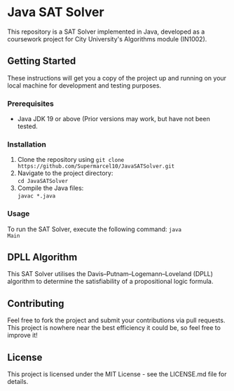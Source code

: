 # Java SAT Solver

This repository is a SAT Solver implemented in Java, developed as a coursework project for City University's Algorithms module (IN1002).

## Getting Started

These instructions will get you a copy of the project up and running on your local machine for development and testing purposes.

### Prerequisites

- Java JDK 19 or above (Prior versions may work, but have not been tested.

### Installation

<ol>
<li>Clone the repository using <code>git clone https://github.com/Supermarcel10/JavaSATSolver.git</code></li>
<li>Navigate to the project directory:<br>
<code>cd JavaSATSolver</code></li>
<li>Compile the Java files:<br>
<code>javac *.java</code></li>
</ol>

### Usage

To run the SAT Solver, execute the following command:
<code>java Main</code>

## DPLL Algorithm

This SAT Solver utilises the Davis–Putnam–Logemann–Loveland (DPLL) algorithm to determine the satisfiability of a propositional logic formula.

## Contributing

Feel free to fork the project and submit your contributions via pull requests.
This project is nowhere near the best efficiency it could be, so feel free to improve it!

## License

This project is licensed under the MIT License - see the LICENSE.md file for details.
